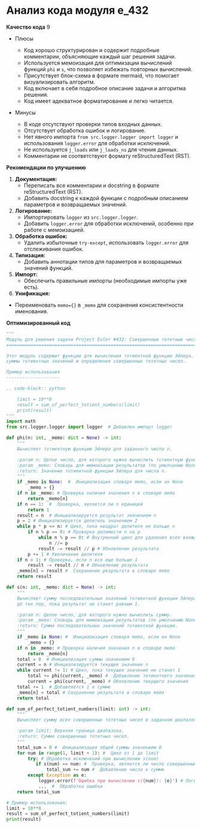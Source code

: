 # Анализ кода модуля e_432

**Качество кода**
9
-  Плюсы
    - Код хорошо структурирован и содержит подробные комментарии, объясняющие каждый шаг решения задачи.
    - Используется мемоизация для оптимизации вычислений функций `phi` и `s`, что позволяет избежать повторных вычислений.
    - Присутствует блок-схема в формате mermaid, что помогает визуализировать алгоритм.
    - Код включает в себя подробное описание задачи и алгоритма решения.
    - Код имеет адекватное форматирование и легко читается.

-  Минусы
    - В коде отсутствуют проверки типов входных данных.
    - Отсутствует обработка ошибок и логирование.
    - Нет явного импорта `from src.logger.logger import logger` и использования `logger.error` для обработки исключений.
    - Не используется `j_loads` или `j_loads_ns` для чтения данных.
    - Комментарии не соответствуют формату reStructuredText (RST).

**Рекомендации по улучшению**

1.  **Документация:**
    *   Переписать все комментарии и docstring в формате reStructuredText (RST).
    *   Добавить docstring к каждой функции с подробным описанием параметров и возвращаемых значений.
2.  **Логирование:**
    *   Импортировать `logger` из `src.logger.logger`.
    *   Добавить `logger.error` для обработки исключений, особенно при работе с мемоизацией.
3.  **Обработка ошибок:**
    *   Удалить избыточные `try-except`, использовать `logger.error` для отслеживания ошибок.
4.  **Типизация:**
    *   Добавить аннотации типов для параметров и возвращаемых значений функций.
5.  **Импорт:**
    *   Обеспечить правильные импорты (необходимые импорты уже есть).
6.  **Унификация:**
   *    Переименовать `memo={}` в `_memo` для сохранения консистентности именования.

**Оптимизированный код**

```python
"""
Модуль для решения задачи Project Euler #432: Совершенные тотетные числа.
=========================================================================================

Этот модуль содержит функции для вычисления тотиентной функции Эйлера,
суммы тотиентных значений и определения совершенных тотетных чисел.

Пример использования
--------------------

.. code-block:: python

    limit = 10**8
    result = sum_of_perfect_totient_numbers(limit)
    print(result)
"""
import math
from src.logger.logger import logger  # Добавлен импорт logger

def phi(n: int, _memo: dict = None) -> int:
    """
    Вычисляет тотиентную функцию Эйлера для заданного числа n.

    :param n: Целое число, для которого нужно вычислить тотиентную функцию.
    :param _memo: Словарь для мемоизации результатов (по умолчанию None).
    :return: Значение тотиентной функции Эйлера для числа n.
    """
    if _memo is None:  #  Инициализация словаря memo, если он None
        _memo = {}
    if n in _memo: # Проверка наличия значения n в словаре memo
        return _memo[n]
    if n == 1:  #  Проверка, является ли n единицей
        return 1
    result = n  # Инициализируется результат значением n
    p = 2 # Инициализируется делитель значением 2
    while p * p <= n: # Цикл, пока квадрат делителя не больше n
        if n % p == 0: # Проверка делимости n на p
            while n % p == 0: # Внутренний цикл для удаления всех вхождений p из n
                n //= p
            result -= result // p # Обновление результата
        p += 1 # Увеличение делителя
    if n > 1: # Проверка, если n все еще больше 1
        result -= result // n # Обновление результата
    _memo[n] = result #  Сохранение результата в словаре memo
    return result

def s(n: int, _memo: dict = None) -> int:
    """
    Вычисляет сумму последовательных значений тотиентной функции Эйлера
    до тех пор, пока результат не станет равным 1.

    :param n: Целое число, для которого нужно вычислить сумму.
    :param _memo: Словарь для мемоизации результатов (по умолчанию None).
    :return: Сумма последовательных значений тотиентной функции.
    """
    if _memo is None: #  Инициализация словаря memo, если он None
        _memo = {}
    if n in _memo: # Проверка наличия значения n в словаре memo
        return _memo[n]
    total = 0  # Инициализация суммы значением 0
    current = n # Инициализируется текущее значение n
    while current != 1: # Цикл, пока текущее значение не станет 1
        total += phi(current, _memo) #  Добавление тотиентного значения к сумме
        current = phi(current, _memo) # Обновление текущего значения
    total += 1  # Добавляется 1 к сумме
    _memo[n] = total # Сохранение результата в словаре memo
    return total

def sum_of_perfect_totient_numbers(limit: int) -> int:
    """
    Вычисляет сумму всех совершенных тотетных чисел в заданном диапазоне.

    :param limit: Верхняя граница диапазона.
    :return: Сумма совершенных тотетных чисел.
    """
    total_sum = 0 #  Инициализация общей суммы значением 0
    for num in range(1, limit + 1): #  Цикл от 1 до limit
        try: # Обработка исключений при вычислении s(num)
           if s(num) == num: #  Проверка, является ли число совершенным тотетным
               total_sum += num #  Добавление числа к сумме
        except Exception as e:
            logger.error(f'Ошибка при вычислении s({num}): {e}') # Логирование ошибки
            ...  #  Обработка ошибки
    return total_sum

# Пример использования:
limit = 10**8
result = sum_of_perfect_totient_numbers(limit)
print(result)

```